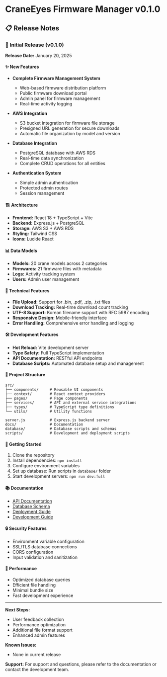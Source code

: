 # CraneEyes Firmware Manager v0.1.0

## 📋 Release Notes

### 🎉 Initial Release (v0.1.0)

**Release Date:** January 20, 2025

#### ✨ New Features
- **Complete Firmware Management System**
  - Web-based firmware distribution platform
  - Public firmware download portal
  - Admin panel for firmware management
  - Real-time activity logging

- **AWS Integration**
  - S3 bucket integration for firmware file storage
  - Presigned URL generation for secure downloads
  - Automatic file organization by model and version

- **Database Integration**
  - PostgreSQL database with AWS RDS
  - Real-time data synchronization
  - Complete CRUD operations for all entities

- **Authentication System**
  - Simple admin authentication
  - Protected admin routes
  - Session management

#### 🏗️ Architecture
- **Frontend:** React 18 + TypeScript + Vite
- **Backend:** Express.js + PostgreSQL
- **Storage:** AWS S3 + AWS RDS
- **Styling:** Tailwind CSS
- **Icons:** Lucide React

#### 📊 Data Models
- **Models:** 20 crane models across 2 categories
- **Firmwares:** 21 firmware files with metadata
- **Logs:** Activity tracking system
- **Users:** Admin user management

#### 🔧 Technical Features
- **File Upload:** Support for .bin, .pdf, .zip, .txt files
- **Download Tracking:** Real-time download count tracking
- **UTF-8 Support:** Korean filename support with RFC 5987 encoding
- **Responsive Design:** Mobile-friendly interface
- **Error Handling:** Comprehensive error handling and logging

#### 🛠️ Development Features
- **Hot Reload:** Vite development server
- **Type Safety:** Full TypeScript implementation
- **API Documentation:** RESTful API endpoints
- **Database Scripts:** Automated database setup and management

#### 📁 Project Structure
```
src/
├── components/     # Reusable UI components
├── context/        # React context providers
├── pages/          # Page components
├── services/       # API and external service integrations
├── types/          # TypeScript type definitions
└── utils/          # Utility functions

server.js           # Express.js backend server
docs/               # Documentation
database/           # Database scripts and schemas
scripts/            # Development and deployment scripts
```

#### 🚀 Getting Started
1. Clone the repository
2. Install dependencies: `npm install`
3. Configure environment variables
4. Set up database: Run scripts in `database/` folder
5. Start development servers: `npm run dev:full`

#### 📚 Documentation
- [API Documentation](docs/api/README.md)
- [Database Schema](docs/database/README.md)
- [Deployment Guide](docs/deployment/README.md)
- [Development Guide](docs/development/README.md)

#### 🔒 Security Features
- Environment variable configuration
- SSL/TLS database connections
- CORS configuration
- Input validation and sanitization

#### 🎯 Performance
- Optimized database queries
- Efficient file handling
- Minimal bundle size
- Fast development experience

---

**Next Steps:**
- User feedback collection
- Performance optimization
- Additional file format support
- Enhanced admin features

**Known Issues:**
- None in current release

**Support:**
For support and questions, please refer to the documentation or contact the development team.
